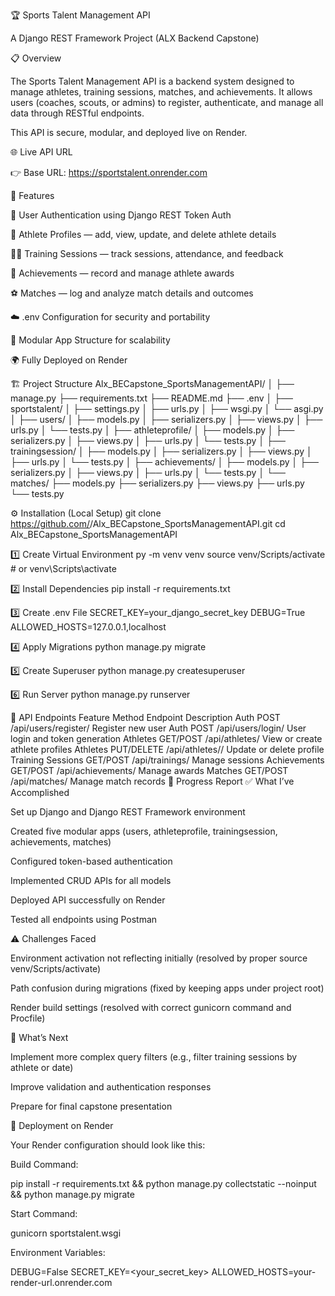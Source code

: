 🏆 Sports Talent Management API

A Django REST Framework Project (ALX Backend Capstone)

📋 Overview

The Sports Talent Management API is a backend system designed to manage athletes, training sessions, matches, and achievements.
It allows users (coaches, scouts, or admins) to register, authenticate, and manage all data through RESTful endpoints.

This API is secure, modular, and deployed live on Render.

🌐 Live API URL

👉 Base URL: https://sportstalent.onrender.com
 
🚀 Features

🔐 User Authentication using Django REST Token Auth

🧍 Athlete Profiles — add, view, update, and delete athlete details

🏋🏽 Training Sessions — track sessions, attendance, and feedback

🏅 Achievements — record and manage athlete awards

⚽ Matches — log and analyze match details and outcomes

☁️ .env Configuration for security and portability

🧩 Modular App Structure for scalability

🌍 Fully Deployed on Render

🏗️ Project Structure
Alx_BECapstone_SportsManagementAPI/
│
├── manage.py
├── requirements.txt
├── README.md
├── .env
│
├── sportstalent/
│   ├── settings.py
│   ├── urls.py
│   ├── wsgi.py
│   └── asgi.py
│
├── users/
│   ├── models.py
│   ├── serializers.py
│   ├── views.py
│   ├── urls.py
│   └── tests.py
│
├── athleteprofile/
│   ├── models.py
│   ├── serializers.py
│   ├── views.py
│   ├── urls.py
│   └── tests.py
│
├── trainingsession/
│   ├── models.py
│   ├── serializers.py
│   ├── views.py
│   ├── urls.py
│   └── tests.py
│
├── achievements/
│   ├── models.py
│   ├── serializers.py
│   ├── views.py
│   ├── urls.py
│   └── tests.py
│
└── matches/
    ├── models.py
    ├── serializers.py
    ├── views.py
    ├── urls.py
    └── tests.py

⚙️ Installation (Local Setup)
git clone https://github.com/<M-Patric>/Alx_BECapstone_SportsManagementAPI.git
cd Alx_BECapstone_SportsManagementAPI

1️⃣ Create Virtual Environment
py -m venv venv
source venv/Scripts/activate  # or venv\Scripts\activate

2️⃣ Install Dependencies
pip install -r requirements.txt

3️⃣ Create .env File
SECRET_KEY=your_django_secret_key
DEBUG=True
ALLOWED_HOSTS=127.0.0.1,localhost

4️⃣ Apply Migrations
python manage.py migrate

5️⃣ Create Superuser
python manage.py createsuperuser

6️⃣ Run Server
python manage.py runserver

🧪 API Endpoints
Feature	Method	Endpoint	Description
Auth	POST	/api/users/register/	Register new user
Auth	POST	/api/users/login/	User login and token generation
Athletes	GET/POST	/api/athletes/	View or create athlete profiles
Athletes	PUT/DELETE	/api/athletes/<id>/	Update or delete profile
Training Sessions	GET/POST	/api/trainings/	Manage sessions
Achievements	GET/POST	/api/achievements/	Manage awards
Matches	GET/POST	/api/matches/	Manage match records
🧠 Progress Report
✅ What I’ve Accomplished

Set up Django and Django REST Framework environment

Created five modular apps (users, athleteprofile, trainingsession, achievements, matches)

Configured token-based authentication

Implemented CRUD APIs for all models

Deployed API successfully on Render

Tested all endpoints using Postman

⚠️ Challenges Faced

Environment activation not reflecting initially (resolved by proper source venv/Scripts/activate)

Path confusion during migrations (fixed by keeping apps under project root)

Render build settings (resolved with correct gunicorn command and Procfile)

🚀 What’s Next

Implement more complex query filters (e.g., filter training sessions by athlete or date)

Improve validation and authentication responses

Prepare for final capstone presentation

🧩 Deployment on Render

Your Render configuration should look like this:

Build Command:

pip install -r requirements.txt && python manage.py collectstatic --noinput && python manage.py migrate


Start Command:

gunicorn sportstalent.wsgi


Environment Variables:

DEBUG=False
SECRET_KEY=<your_secret_key>
ALLOWED_HOSTS=your-render-url.onrender.com
